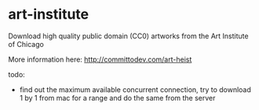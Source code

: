 # art-institute
Download high quality public domain (CC0) artworks from the Art Institute of Chicago

More information here: http://committodev.com/art-heist


todo:
- find out the maximum available concurrent connection, try to download 1 by 1 from mac for a range and do the same from the server